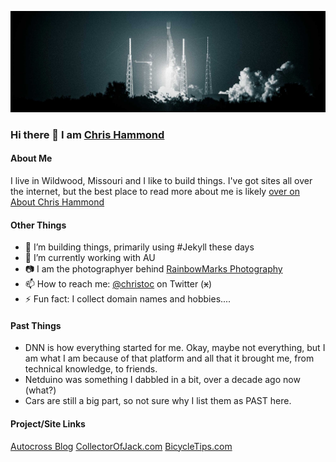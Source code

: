 ![SpaceX Falcon 9 Launch February 2024](/GithubHeader.jpg)
### Hi there 👋 I am <a href="https://www.chrishammond.com" rel="me">Chris Hammond</a>

#### About Me
I live in Wildwood, Missouri and I like to build things. I've got sites all over the internet, but the best place to read more about me is likely [over on About Chris Hammond](https://www.chrishammond.com/about)

#### Other Things
- 🔭 I’m building things, primarily using #Jekyll these days
- 🌱 I’m currently working with AU
- 📷 I am the photographyer behind [RainbowMarks Photography](https://rainbowmarks.com)
- 📫 How to reach me: [@christoc](https://twitter.com/christoc) on Twitter (~~x~~)
- ⚡ Fun fact: I collect domain names and hobbies.... 

#### Past Things
- DNN is how everything started for me. Okay, maybe not everything, but I am what I am because of that platform and all that it brought me, from technical knowledge, to friends.
- Netduino was something I dabbled in a bit, over a decade ago now (what?)
- Cars are still a big part, so not sure why I list them as PAST here. 

#### Project/Site Links
[Autocross Blog](https://www.autocrossblog.com/)
[CollectorOfJack.com](https://collectorofjack.com)
[BicycleTips.com](https://www.bicycletips.com)
